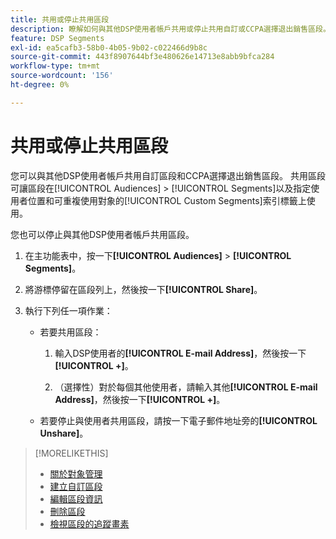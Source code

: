 ```yaml
---
title: 共用或停止共用區段
description: 瞭解如何與其他DSP使用者帳戶共用或停止共用自訂或CCPA選擇退出銷售區段。
feature: DSP Segments
exl-id: ea5cafb3-58b0-4b05-9b02-c022466d9b8c
source-git-commit: 443f8907644bf3e480626e14713e8abb9bfca284
workflow-type: tm+mt
source-wordcount: '156'
ht-degree: 0%

---
```


# 共用或停止共用區段

您可以與其他DSP使用者帳戶共用自訂區段和CCPA選擇退出銷售區段。 共用區段可讓區段在[!UICONTROL Audiences] > [!UICONTROL Segments]以及指定使用者位置和可重複使用對象的[!UICONTROL Custom Segments]索引標籤上使用。

您也可以停止與其他DSP使用者帳戶共用區段。

1. 在主功能表中，按一下&#x200B;**[!UICONTROL Audiences]** > **[!UICONTROL Segments]**。

1. 將游標停留在區段列上，然後按一下&#x200B;**[!UICONTROL Share]**。

1. 執行下列任一項作業：

   * 若要共用區段：

      1. 輸入DSP使用者的&#x200B;**[!UICONTROL E-mail Address]**，然後按一下&#x200B;**[!UICONTROL +]**。

      1. （選擇性）對於每個其他使用者，請輸入其他&#x200B;**[!UICONTROL E-mail Address]**，然後按一下&#x200B;**[!UICONTROL +]**。

   * 若要停止與使用者共用區段，請按一下電子郵件地址旁的&#x200B;**[!UICONTROL Unshare]**。

>[!MORELIKETHIS]
>
>* [關於對象管理](audience-about.md)
>* [建立自訂區段](custom-segment-create.md)
>* [編輯區段資訊](segment-edit.md)
>* [刪除區段](segment-delete.md)
>* [檢視區段的追蹤畫素](segment-view-pixels.md)
